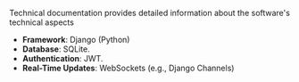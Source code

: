 Technical documentation provides detailed information about the software's technical aspects

- **Framework**: Django (Python)
- **Database**: SQLite.
- **Authentication**: JWT.
- **Real-Time Updates**: WebSockets (e.g., Django Channels)
